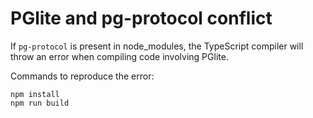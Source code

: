 # PGlite and pg-protocol conflict

If `pg-protocol` is present in node_modules, the TypeScript compiler will throw an error when compiling code involving PGlite.

Commands to reproduce the error:

```shell
npm install
npm run build
```